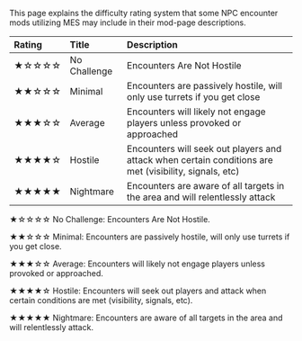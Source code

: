 This page explains the difficulty rating system that some NPC encounter mods utilizing MES may include in their mod-page descriptions.

|Rating|Title|Description|
|:-----|:-----|:-----|
|★☆☆☆☆|No Challenge|Encounters Are Not Hostile|
|★★☆☆☆|Minimal|Encounters are passively hostile, will only use turrets if you get close|
|★★★☆☆|Average|Encounters will likely not engage players unless provoked or approached|
|★★★★☆|Hostile|Encounters will seek out players and attack when certain conditions are met (visibility, signals, etc)|
|★★★★★|Nightmare|Encounters are aware of all targets in the area and will relentlessly attack|

★☆☆☆☆ No Challenge: Encounters Are Not Hostile.

★★☆☆☆ Minimal: Encounters are passively hostile, will only use turrets if you get close.

★★★☆☆ Average: Encounters will likely not engage players unless provoked or approached.

★★★★☆ Hostile: Encounters will seek out players and attack when certain conditions are met (visibility, signals, etc).

★★★★★ Nightmare: Encounters are aware of all targets in the area and will relentlessly attack.